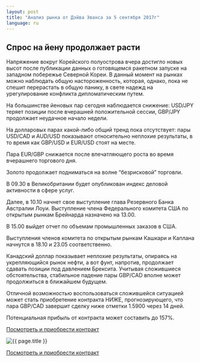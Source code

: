```yaml
---
layout: post
title: "Анализ рынка от Дэйва Эванса за 5 сентября 2017г"
language: ru
---
```

## Спрос на йену продолжает расти

Напряжение вокруг Корейского полуострова вчера достигло новых высот после публикации данных о готовящемся ракетном запуске на западном побережье Северной Кореи. В данный момент на рынках можно наблюдать общую настороженность, которая, однако, пока не спешит перерастать в общую панику, в свете надежд на урегулирование конфликта дипломатическим путем.

На большинстве йеновых пар сегодня наблюдается снижение: USD/JPY теряет позиции после вчерашней положительной сессии, GBP/JPY продолжает неудачное начало недели.

На долларовых парах какой-либо общий тренд пока отсутствует: пары USD/CAD и AUD/USD показывают относительно неплохие результаты, в то время как GBP/USD и EUR/USD стоят на месте.

Пара EUR/GBP снижается после впечатляющего роста во время вчерашнего торгового дня.

Золото продолжает подниматься на волне “безрисковой” торговли.


В 09.30 в Великобритании будет опубликован индекс деловой активности в сфере услуг.

Далее, в 10.10 начнет свое выступление глава Резервного Банка Австралии Лоуи. Выступление члена Федерального комитета США по открытым рынкам Брейнарда назначено на 13.00.

В 15.00 выйдет отчет по объемам промышленных заказов в США.

Выступления членов комитета по открытым рынкам Кашкари и Каплана начнутся в 18.10 и 23.05 соответственно. 


Канадский доллар показывает неплохие результаты, опираясь на укрепляющийся рынок нефти, а вот фунт, напротив, продолжает сдавать позиции под давлением Брексита. Учитывая сложившиеся обстоятельства, стабильное падение пары GBP/CAD вполне может продолжиться в ближайшем будущем.

Отличной возможностью воспользоваться сложившейся ситуацией может стать приобретение контракта НИЖЕ, прогнозирующего, что пара GBP/CAD завершит сделку ниже отметки 1.5900 через 14 дней. 

Потенциальная прибыль от контракта может составить до 157%.

<a href="http://record.binary.com/_bivVDfg8lHux76XffYA0JmNd7ZgqdRLk/1/?market=forex&underlying=frxGBPCAD&formname=higherlower&duration_amount=14&duration_units=d&amount=10&amount_type=payout&expiry_type=duration&barrier=1.59&s=1&t=Y9xz6AHpNoJebqYspwE_vp0co5lt24DG" target="_blank">Посмотреть и приобрести контракт</a>

<img src="{{ site.url }}/images/sep-17/ru-05-sep-17.png" alt="{{ page.title }}"  title="{{ page.title }}">

<a href="%LINK%%?https://www.binary.com/d/trade.cgi?market=forex&underlying=frxGBPCAD&formname=higherlower&duration_amount=14&duration_units=d&amount=10&amount_type=payout&expiry_type=duration&barrier=1.59&s=1&t=Y9xz6AHpNoJebqYspwE_vp0co5lt24DG" target="_blank">Посмотреть и приобрести контракт</a>